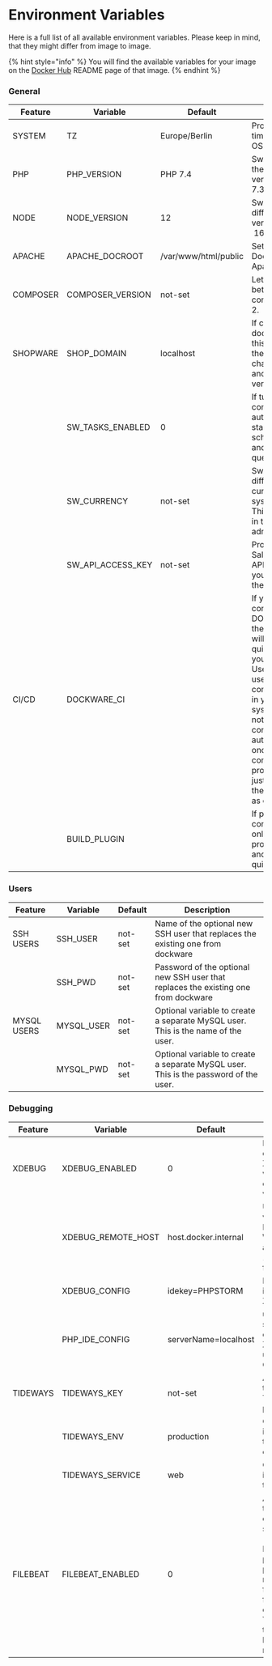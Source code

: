 # Environment Variables

Here is a full list of all available environment variables. Please keep in mind, that they might differ from image to image.

{% hint style="info" %}
You will find the available variables for your image on the [Docker Hub](https://hub.docker.com/u/dockware) README page of that image.
{% endhint %}

### General

| Feature  | Variable             | Default              | Description                                                                                                                                                                                                                                                                                                                           |
| -------- | -------------------- | -------------------- | ------------------------------------------------------------------------------------------------------------------------------------------------------------------------------------------------------------------------------------------------------------------------------------------------------------------------------------- |
| SYSTEM   | TZ                   | Europe/Berlin        | Provide a custom timezone for the OS                                                                                                                                                                                                                                                                                                  |
| PHP      | PHP\_VERSION         | PHP 7.4              | Switch to any of the installed PHP versions: 8.0, 7.4, 7.3, 7.2                                                                                                                                                                                                                                                                       |
| NODE     | NODE\_VERSION        | 12                   | Switch to a different Node version (12 \| 14 \| 16)                                                                                                                                                                                                                                                                                   |
| APACHE   | APACHE\_DOCROOT      | /var/www/html/public | Sets the default DocRoot of Apache                                                                                                                                                                                                                                                                                                    |
| COMPOSER | COMPOSER\_VERSION    | not-set              | Let's you switch between composer 1 and 2.                                                                                                                                                                                                                                                                                            |
| SHOPWARE | SHOP\_DOMAIN         | localhost            | If configured, dockware will set this domain for the default sales channel as http:// and https:// versions.                                                                                                                                                                                                                          |
|          | SW\_TASKS\_ENABLED   | 0                    | If turned on, the container will automatically start cronjobs for scheduled tasks and message queue processing                                                                                                                                                                                                                        |
|          | SW\_CURRENCY         | not-set              | Switch to a different default currency for the system, like GBP. This will be used in the administration.                                                                                                                                                                                                                             |
|          | SW\_API\_ACCESS\_KEY | not-set              | Provide a custom Sales Channel API Key when you want to use the StoreAPI                                                                                                                                                                                                                                                              |
| CI/CD    | DOCKWARE\_CI         |                      | If you run containers with DOCKWARE\_CI=1 the containers will automatically quit after running your command. Use this if you use dockware as command runner in your CI/CD system. Please note, your containers should automatically exit once a custom command is provided. This is just fa fallback if they do not exit as expected. |
|          | BUILD\_PLUGIN        |                      | If provided, the container will only build the provided plugin and immeditaly quit afterwards.                                                                                                                                                                                                                                        |

### Users

| Feature     | Variable    | Default | Description                                                                          |
| ----------- | ----------- | ------- | ------------------------------------------------------------------------------------ |
| SSH USERS   | SSH\_USER   | not-set | Name of the optional new SSH user that replaces the existing one from dockware       |
|             | SSH\_PWD    | not-set | Password of the optional new SSH user that replaces the existing one from dockware   |
| MYSQL USERS | MYSQL\_USER | not-set | Optional variable to create a separate MySQL user. This is the name of the user.     |
|             | MYSQL\_PWD  | not-set | Optional variable to create a separate MySQL user. This is the password of the user. |

### Debugging

| Feature  | Variable             | Default              | Description                                                                                                                                           |
| -------- | -------------------- | -------------------- | ----------------------------------------------------------------------------------------------------------------------------------------------------- |
| XDEBUG   | XDEBUG\_ENABLED      | 0                    | Enable or disable XDebug with either 1 or 0 as value.                                                                                                 |
|          | XDEBUG\_REMOTE\_HOST | host.docker.internal | Use default value for MAC + Windows, and 172.17.0.1 for Linux                                                                                         |
|          | XDEBUG\_CONFIG       | idekey=PHPSTORM      | IDE Key identifier for XDebug                                                                                                                         |
|          | PHP\_IDE\_CONFIG     | serverName=localhost | used for the serverName export for XDebug usage on CLI                                                                                                |
| TIDEWAYS | TIDEWAYS\_KEY        | not-set              | API Key of the Tideways project                                                                                                                       |
|          | TIDEWAYS\_ENV        | production           | Optional identifier of the environment                                                                                                                |
|          | TIDEWAYS\_SERVICE    | web                  | Optional identifier of the service                                                                                                                    |
| FILEBEAT | FILEBEAT\_ENABLED    | 0                    | Activates the Filebeat daemon service (value 1). For this please provide a manual filebeat.yml for the container. You can do this with bind-mounting. |
